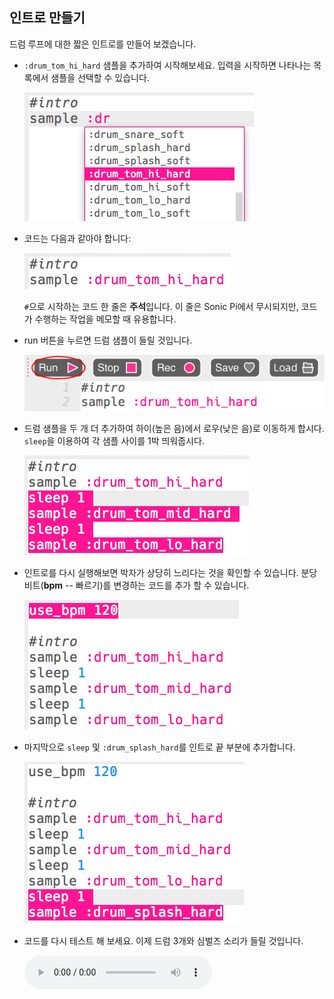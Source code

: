 ## 인트로 만들기

드럼 루프에 대한 짧은 인트로를 만들어 보겠습니다.

+ `:drum_tom_hi_hard` 샘플을 추가하여 시작해보세요. 입력을 시작하면 나타나는 목록에서 샘플을 선택할 수 있습니다.
    
    ![스크린샷](images/drum-sample-help.png)

+ 코드는 다음과 같아야 합니다:
    
    ![스크린샷](images/drum-intro-1.png)
    
    `#`으로 시작하는 코드 한 줄은 **주석**입니다. 이 줄은 Sonic Pi에서 무시되지만, 코드가 수행하는 작업을 메모할 때 유용합니다.

+ run 버튼을 누르면 드럼 샘플이 들릴 것입니다.
    
    ![스크린샷](images/drum-run.png)

+ 드럼 샘플을 두 개 더 추가하여 하이(높은 음)에서 로우(낮은 음)로 이동하게 합시다. `sleep`을 이용하여 각 샘플 사이를 1박 띄워줍시다.
    
    ![스크린샷](images/drum-intro-2.png)

+ 인트로를 다시 실행해보면 박자가 상당히 느리다는 것을 확인할 수 있습니다. 분당 비트(**bpm** -- 빠르기)를 변경하는 코드를 추가 할 수 있습니다.
    
    ![스크린샷](images/drum-bpm.png)

+ 마지막으로 `sleep` 및 `:drum_splash_hard`를 인트로 끝 부분에 추가합니다.
    
    ![스크린샷](images/drum-intro-splash.png)

+ 코드를 다시 테스트 해 보세요. 이제 드럼 3개와 심벌즈 소리가 들릴 것입니다.
    
    <div id="audio-preview" class="pdf-hidden">
      <audio controls preload> <source src="resources/drums-intro.mp3" type="audio/mpeg"> Your browser does not support the <code>audio</code> element. </audio>
    </div>